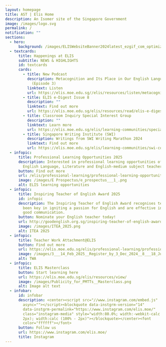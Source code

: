 ```yaml
---
layout: homepage
title: AST | Elis Home
description: An Isomer site of the Singapore Government
image: /images/logo.svg
permalink: /
notification: ""
sections:
  - hero:
      background: /images/ELISWebsiteBanner2024latest_ezgif_com_optimize__1_.gif
  - textcards:
      title: Happenings at ELIS
      subtitle: NEWS & HIGHLIGHTS
      id: textcards
      cards:
        - title: New Podcast
          description: Metacognition and Its Place in Our English Language Classrooms
            (Episode 3)
          linktext: Listen
          url: https://elis.moe.edu.sg//elis/resources/listen/metacognition-and-its-place-in-our-english-language-classrooms-episode-3/
        - title: ELIS e-Digest Issue 8
          description: ""
          linktext: Find out more
          url: https://elis.moe.edu.sg/elis/resources/read/elis-e-digest-new/
        - title: Classroom Inquiry Special Interest Group
          description: ""
          linktext: Learn more
          url: https://elis.moe.edu.sg/elis/learning-communities/special-interest-group/
        - title: Singapore Writing Institute (SWI)
          description: Writings from SWI Writing Marathon 2024
          linktext: Find out more
          url: https://elis.moe.edu.sg/elis/learning-communities/swi-continuity-activities/writing-marathon-2024-wanderlust-chronicles/
  - infopic:
      title: Professional Learning Opportunities 2025
      description: Interested in professional learning opportunities offered to
        English Language, Literature and English-medium subject teachers?
      button: Find out more
      url: /elis/professional-learning/professional-learning-opportunities/
      image: /images/E Prospectus/e_prospectus___1_.png
      alt: ELIS learning opportunities
  - infopic:
      title: Inspiring Teacher of English Award 2025
      id: infopic
      description: The Inspiring Teacher of English Award recognises teachers who have
        been key in igniting a passion for English and are effective in teaching
        good communication.
      button: Nominate your English teacher today!
      url: http://goodenglish.org.sg/inspiring-teacher-of-english-award/nomination-information
      image: /images/ITEA_2025.png
      alt: ITEA 2025
  - infopic:
      title: Teacher Work Attachment@ELIS
      button: Find out more
      url: https://elis.moe.edu.sg/elis/professional-learning/professional-learning-opportunities/teacher-work-attachment-elis/
      image: /images/3___14_Feb_2025__Register_by_3_Dec_2024__8___18_July_2025__Register_by_8_May_2025_.jpg
      alt: TWA
  - infopic:
      title: ELIS Masterclass
      button: Start learning here
      url: https://elis.moe.edu.sg/elis/resources/view/
      image: /images/Publicity_for_PMTTs__Masterclass.png
      alt: Image alt text
  - infobar:
      id: infobar
      description: <center><script src="//www.instagram.com/embed.js"
        async=""></script><blockquote data-instgrm-version="14"
        data-instgrm-permalink="https://www.instagram.com/elis.moe/"
        class="instagram-media" style="width:80.0%; width:-webkit-calc (100% -
        2px); width:calc (100% - 2px)"></blockquote></center><font
        color="ffffff"></font>
      button: Follow us
      url: https://www.instagram.com/elis.moe/
      title: Instagram
---
```

